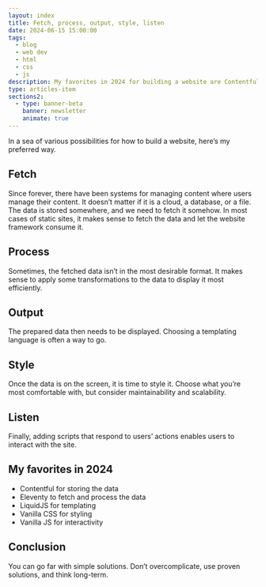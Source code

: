 ```yaml
---
layout: index
title: Fetch, process, output, style, listen
date: 2024-06-15 15:00:00
tags:
  - blog
  - web dev
  - html
  - css
  - js
description: My favorites in 2024 for building a website are Contentful, Eleventy, LiquidJS, vanilla CSS, and vanilla JS.
type: articles-item
sections2:
  - type: banner-beta
    banner: newsletter
    animate: true
---
```


In a sea of various possibilities for how to build a website, here’s my preferred way.

## Fetch

Since forever, there have been systems for managing content where users manage their content. It doesn’t matter if it is a cloud, a database, or a file. The data is stored somewhere, and we need to fetch it somehow. In most cases of static sites, it makes sense to fetch the data and let the website framework consume it.

## Process

Sometimes, the fetched data isn’t in the most desirable format. It makes sense to apply some transformations to the data to display it most efficiently.

## Output

The prepared data then needs to be displayed. Choosing a templating language is often a way to go.

## Style

Once the data is on the screen, it is time to style it. Choose what you’re most comfortable with, but consider maintainability and scalability.

## Listen

Finally, adding scripts that respond to users’ actions enables users to interact with the site.

## My favorites in 2024

- Contentful for storing the data
- Eleventy to fetch and process the data
- LiquidJS for templating
- Vanilla CSS for styling
- Vanilla JS for interactivity

## Conclusion

You can go far with simple solutions. Don’t overcomplicate, use proven solutions, and think long-term.